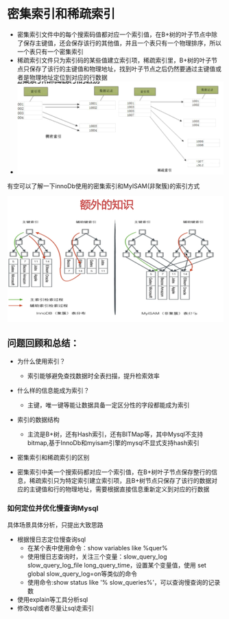 #  密集索引和稀疏索引

* 密集索引文件中的每个搜索码值都对应一个索引值，在B+树的叶子节点中除了保存主键值，还会保存该行的其他值，并且一个表只有一个物理排序，所以一个表只有一个密集索引
* 稀疏索引文件只为索引码的某些值建立索引项，稀疏索引里，B+树的叶子节点只保存了该行的主键值和物理地址，找到叶子节点之后仍然要通过主键值或者是物理地址定位到对应的行数据
* ![](/密集索引和稀疏索引/1.png)

有空可以了解一下innoDb使用的密集索引和MyISAM\(非聚簇\)的索引方式

![](/密集索引和稀疏索引/2.png)

## 问题回顾和总结：

* 为什么使用索引？

  * 索引能够避免查找数据时全表扫描，提升检索效率
* 什么样的信息能成为索引？

  * 主键，唯一键等能让数据具备一定区分性的字段都能成为索引
* 索引的数据结构
  * 主流是B+树，还有Hash索引，还有BITMap等，其中Mysql不支持bitmap,基于InnoDb和myisam引擎的mysql不显式支持hash索引
* 密集索引和稀疏索引的区别
* 密集索引中美一个搜索码都对应一个索引值，在B+树叶子节点保存整行的信息，稀疏索引只为特定索引建立索引项，且B+树节点只保存了该行的数据对应的主键值和行的物理地址，需要根据直接信息重新定义到对应的行数据

### 如何定位并优化慢查询Mysql

具体场景具体分析，只提出大致思路

- 根据慢日志定位慢查询sql
  - 在某个表中使用命令：show variables like %quer%
  - 使用慢日志查询时，关注三个变量：slow_query_log slow_query_log_file long_query_time，设置某个变量值，使用 set global slow_query_log=on等类似的命令
  - 使用命令:show status like '% slow_queries%'，可以查询慢查询的记录数
- 使用explain等工具分析sql
- 修改sql或者尽量让sql走索引


